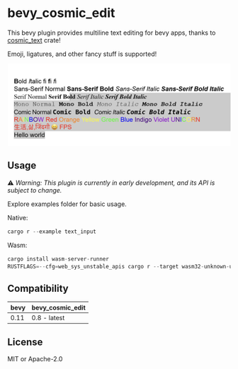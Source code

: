 # bevy_cosmic_edit

This bevy plugin provides multiline text editing for bevy apps, thanks to [cosmic_text](https://github.com/pop-os/cosmic-text) crate!

Emoji, ligatures, and other fancy stuff is supported!

![bevy_cosmic_edit](./bevy_cosmic_edit.png)

## Usage

⚠️ *Warning: This plugin is currently in early development, and its API is subject to change.*

Explore examples folder for basic usage.

Native:

```rust
cargo r --example text_input
```

Wasm:

```rust
cargo install wasm-server-runner
RUSTFLAGS=--cfg=web_sys_unstable_apis cargo r --target wasm32-unknown-unknown --example restricted_input
```

## Compatibility

| bevy | bevy_cosmic_edit |
| ---- | ---------------- |
| 0.11 | 0.8 - latest     |


## License

MIT or Apache-2.0
